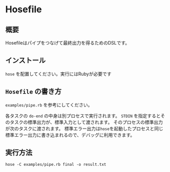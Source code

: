 # Hosefile

## 概要

Hosefileはパイプをつなげて最終出力を得るためのDSLです。

## インストール

`hose` を配置してください。実行にはRubyが必要です

## `Hosefile` の書き方

`examples/pipe.rb` を参考にしてください。

各タスクの `do-end` の中身は別プロセスで実行されます。
`STDIN` を指定するとそのタスクの標準出力が、標準入力として渡されます。
そのプロセスの標準出力が次のタスクに渡されます。
標準エラー出力は`hose`を起動したプロセスと同じ標準エラー出力に書き込まれるので、デバッグに利用できます。

## 実行方法

```
hose -C examples/pipe.rb final -o result.txt
```
